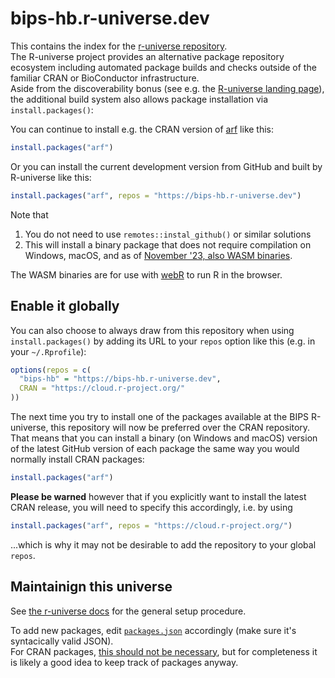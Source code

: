 # bips-hb.r-universe.dev

This contains the index for the [r-universe repository](https://bips-hb.r-universe.dev/builds).  
The R-universe project provides an alternative package repository ecosystem including automated package builds and checks outside of the familiar CRAN or BioConductor infrastructure.  
Aside from the discoverability bonus (see e.g. the [R-universe landing page](https://r-universe.dev/)), the additional build system also allows package installation via `install.packages()`:

You can continue to install e.g. the CRAN version of [arf](https://github.com/bips-hb/arf) like this:

```r
install.packages("arf")
```

Or you can install the current development version from GitHub and built by R-universe like this:

```r
install.packages("arf", repos = "https://bips-hb.r-universe.dev")
```

Note that

1. You do not need to use `remotes::instal_github()` or similar solutions
2. This will install a binary package that does not require compilation on Windows, macOS, and as of [November '23, also WASM binaries](https://ropensci.org/blog/2023/11/17/runiverse-wasm/).

The WASM binaries are for use with [webR](https://docs.r-wasm.org/webr/latest/) to run R in the browser.

## Enable it globally

You can also choose to always draw from this repository when using `install.packages()` by adding its URL to your `repos` option like this (e.g. in your `~/.Rprofile`):

```r
options(repos = c(
  "bips-hb" = "https://bips-hb.r-universe.dev",
  CRAN = "https://cloud.r-project.org/"
))
```

The next time you try to install one of the packages available at the BIPS R-universe, this repository will now be preferred over the CRAN repository.
That means that you can install a binary (on Windows and macOS) version of the latest GitHub version of each package the same way you would normally install CRAN packages:

```r
install.packages("arf")
```

**Please be warned** however that if you explicitly want to install the latest CRAN release, you will need to specify this accordingly, i.e. by using

```r
install.packages("arf", repos = "https://cloud.r-project.org/")
```

...which is why it may not be desirable to add the repository to your global `repos`.

## Maintainign this universe

See [the r-universe docs](https://docs.r-universe.dev/publish/set-up.html) for the general setup procedure.

To add new packages, edit [`packages.json`](packages.json) accordingly (make sure it's syntacically valid JSON).  
For CRAN packages, [this should not be necessary](https://docs.r-universe.dev/publish/set-up.html#populating-the-packages.json-registry-file), 
but for completeness it is likely a good idea to keep track of packages anyway.
